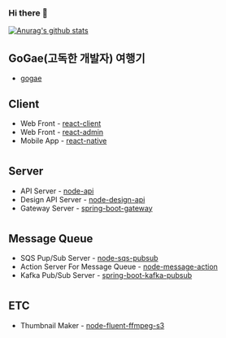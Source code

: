 ### Hi there 👋
<!-- [![Top Langs](https://github-readme-stats.vercel.app/api/top-langs/?username=awakelife93&layout=compact)](https://github.com/anuraghazra/github-readme-stats) -->
[![Anurag's github stats](https://github-readme-stats.vercel.app/api?username=awakelife93&show_icons=true&theme=dark)](https://github.com/anuraghazra/github-readme-stats)

## GoGae(고독한 개발자) 여행기
* [gogae](https://github.com/awakelife93/gogae)
## Client
* Web Front - [react-client](https://github.com/awakelife93/react-template)
* Web Front - [react-admin](https://github.com/awakelife93/react-admin-template)
* Mobile App - [react-native](https://github.com/awakelife93/react-native-template)
#
## Server
* API Server - [node-api](https://github.com/awakelife93/node-api-template)
* Design API Server - [node-design-api](https://github.com/awakelife93/node-design-template)
* Gateway Server - [spring-boot-gateway](https://github.com/awakelife93/spring-boot-gateway)
#
## Message Queue
* SQS Pup/Sub Server - [node-sqs-pubsub](https://github.com/awakelife93/node-sqs-pubsub)
* Action Server For Message Queue  - [node-message-action](https://github.com/awakelife93/node-message-action)
* Kafka Pub/Sub Server - [spring-boot-kafka-pubsub](https://github.com/awakelife93/spring-boot-kafka-pubsub)
#
## ETC
* Thumbnail Maker - [node-fluent-ffmpeg-s3](https://github.com/awakelife93/thumbnail-maker)
<!--
**HyunwooP/HyunwooP** is a ✨ _special_ ✨ repository because its `README.md` (this file) appears on your GitHub profile.

Here are some ideas to get you started:

- 🔭 I’m currently working on ...
- 🌱 I’m currently learning ...
- 👯 I’m looking to collaborate on ...
- 🤔 I’m looking for help with ...
- 💬 Ask me about ...
- 📫 How to reach me: ...
- 😄 Pronouns: ...
- ⚡ Fun fact: ...
-->
